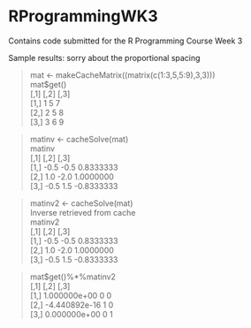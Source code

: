# RProgrammingWK3
Contains code submitted for the R Programming Course Week 3

Sample results: sorry about the proportional spacing

> mat <- makeCacheMatrix((matrix(c(1:3,5,5:9),3,3)))  
> mat$get()  
     [,1] [,2] [,3]  
[1,]    1    5    7  
[2,]    2    5    8  
[3,]    3    6    9  

> matinv <- cacheSolve(mat)  
> matinv  
     [,1] [,2]       [,3]  
[1,] -0.5 -0.5  0.8333333  
[2,]  1.0 -2.0  1.0000000  
[3,] -0.5  1.5 -0.8333333  

> matinv2 <- cacheSolve(mat)  
Inverse retrieved from cache  
> matinv2  
     [,1] [,2]       [,3]  
[1,] -0.5 -0.5  0.8333333  
[2,]  1.0 -2.0  1.0000000  
[3,] -0.5  1.5 -0.8333333  

> mat$get()%*%matinv2  
     [,1] [,2] [,3]  
[1,]  1.000000e+00    0    0  
[2,] -4.440892e-16    1    0  
[3,]  0.000000e+00    0    1  
> 

